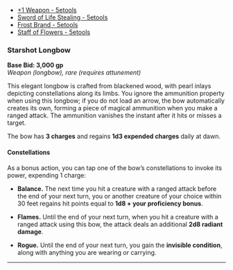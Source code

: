 - [+1 Weapon - 5etools](https://5e.tools/items.html#%2b1%20weapon_xdmg)
- [Sword of Life Stealing - 5etools](https://5e.tools/items.html#sword%20of%20life%20stealing_xdmg)
- [Frost Brand - 5etools](https://5e.tools/items.html#frost%20brand_xdmg)
- [Staff of Flowers - 5etools](https://5e.tools/items.html#staff%20of%20flowers_xdmg)

### **Starshot Longbow**

**Base Bid: 3,000 gp**  
_Weapon (longbow), rare (requires attunement)_

This elegant longbow is crafted from blackened wood, with pearl inlays depicting constellations along its limbs. You ignore the ammunition property when using this longbow; if you do not load an arrow, the bow automatically creates its own, forming a piece of magical ammunition when you make a ranged attack. The ammunition vanishes the instant after it hits or misses a target.

The bow has **3 charges** and regains **1d3 expended charges** daily at dawn.

#### **Constellations**
As a bonus action, you can tap one of the bow’s constellations to invoke its power, expending 1 charge:
- **Balance.** The next time you hit a creature with a ranged attack before the end of your next turn, you or another creature of your choice within 30 feet regains hit points equal to **1d8 + your proficiency bonus**.
    
- **Flames.** Until the end of your next turn, when you hit a creature with a ranged attack using this bow, the attack deals an additional **2d8 radiant damage**.
    
- **Rogue.** Until the end of your next turn, you gain the **invisible condition**, along with anything you are wearing or carrying.
    

---